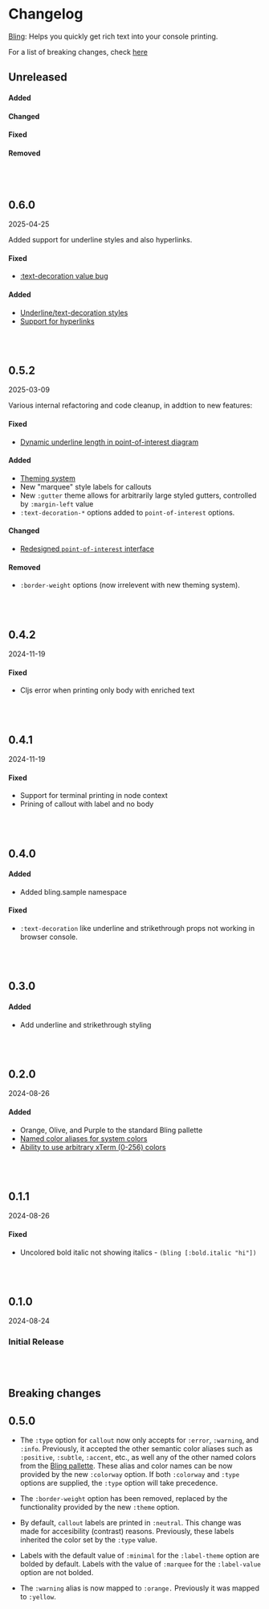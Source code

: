 # Changelog
[Bling](https://github.com/paintparty/bling): Helps you quickly get rich text into your console printing. 


For a list of breaking changes, check [here](#breaking-changes)


## Unreleased
#### Added 

#### Changed

#### Fixed

#### Removed

<br>
<br>

## 0.6.0
2025-04-25

Added support for underline styles and also hyperlinks.

#### Fixed
- [:text-decoration value bug](https://github.com/paintparty/bling/issues/21)

#### Added 
- [Underline/text-decoration styles](https://github.com/paintparty/bling/issues/24)
- [Support for hyperlinks](https://github.com/paintparty/bling/issues/10)

<br>
<br>


## 0.5.2
2025-03-09

Various internal refactoring and code cleanup, in addtion to new features:

#### Fixed
- [Dynamic underline length in point-of-interest diagram](https://github.com/paintparty/bling/issues/4)

#### Added 
- [Theming system](https://github.com/paintparty/bling/issues/13)
- New "marquee" style labels for callouts
- New `:gutter` theme allows for arbitrarily large styled gutters, controlled by `:margin-left` value
- `:text-decoration-*` options added to `point-of-interest` options. 

#### Changed
- [Redesigned `point-of-interest` interface](https://github.com/paintparty/bling/issues/14)

#### Removed
- `:border-weight` options (now irrelevent with new theming system).

<br>
<br>

## 0.4.2
2024-11-19
#### Fixed
- Cljs error when printing only body with enriched text

<br>
<br>

## 0.4.1
2024-11-19
#### Fixed
- Support for terminal printing in node context
- Prining of callout with label and no body

<br>
<br>


## 0.4.0
#### Added 
- Added bling.sample namespace

#### Fixed
- `:text-decoration` like underline and strikethrough props not working in browser console.

<br>
<br>

## 0.3.0
#### Added 
- Add underline and strikethrough styling

<br>
<br>

## 0.2.0
2024-08-26
#### Added 
- Orange, Olive, and Purple to the standard Bling pallette
- [Named color aliases for system colors](https://github.com/paintparty/bling#using-system-colors)
- [Ability to use arbitrary xTerm (0-256) colors](https://github.com/paintparty/bling#using-arbitrary-colors)

<br>
<br>

## 0.1.1
2024-08-26
#### Fixed
- Uncolored bold italic not showing italics - `(bling [:bold.italic "hi"])`

<br>
<br>

## 0.1.0
2024-08-24

### Initial Release

<br>
<br>

## Breaking changes

## 0.5.0
- The `:type` option for `callout` now only accepts for `:error`, `:warning`, and `:info`. Previously, it accepted the other semantic color aliases such as `:positive`, `:subtle`, `:accent`, etc., as well any of the other named colors from the [Bling pallette](https://github.com/paintparty/bling?tab=readme-ov-file#the-bling-pallette). These alias and color names can be now provided by the new `:colorway` option. If both `:colorway` and `:type` options are supplied, the `:type` option will take precedence. 

- The `:border-weight` option has been removed, replaced by the functionality provided by the new `:theme` option.

- By default, `callout` labels are printed in `:neutral`. This change was made for accesibility (contrast) reasons. Previously, these labels inherited the color set by the `:type` value. 

- Labels with the default value of `:minimal` for the `:label-theme` option are bolded by default. Labels with the value of `:marquee` for the `:label-value` option are not bolded.

- The `:warning` alias is now mapped to `:orange.` Previously it was mapped to `:yellow`.

